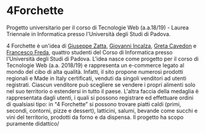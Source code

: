 # 4Forchette

Progetto universitario per il corso di Tecnologie Web (a.a.18/19) - Laurea Triennale in Informatica presso l'Università degli Studi di Padova.


4 Forchette è un'idea di <a href="github.com/Erzatta">Giuseppe Zatta</a>, <a href="github.com/giovanni9793">Giovanni Incalza</a>, <a href="github.com/imGretaas">Greta Cavedon</a> e <a href="github.com/gomitolof">Francesco Freda</a>, quattro studenti del Corso di Informatica presso l'Università degli Studi di Padova.
L'idea nasce come progetto per il corso di Tecnologie Web (a.a. 2018/19) e rappresenta un e-commerce legato al mondo del cibo di alta qualità.
Infatti, il sito propone numerosi prodotti regionali e Made in Italy certificati, venduti da singoli venditori ad utenti registrati.
Ciascun venditore può scegliere se vendere i propri alimenti solo nel suo territorio o estendersi in
tutto il paese. 
L'altra faccia della medaglia è rappresentata dagli utenti, i quali si possono registrare ed effettuare
ordini di qualsiasi tipo: in “4 Forchette” si possono trovare piatti caldi (primi, secondi, contorni, pizze e dessert), latticini, salumi, bevande come succhi e vini del territorio, prodotti da forno e da dispensa.
Il progetto ha scopo puramente didattico/



